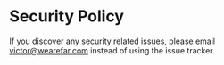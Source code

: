 # Security Policy

If you discover any security related issues, please email victor@wearefar.com instead of using the issue tracker.

